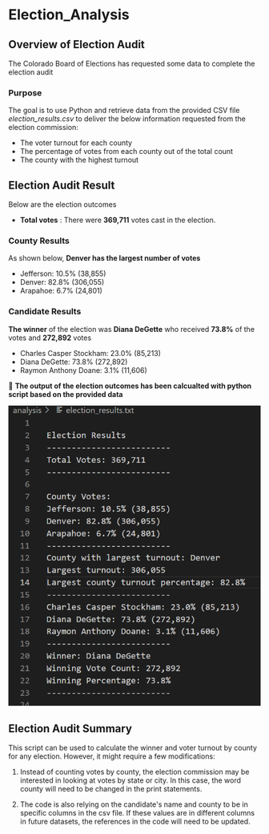 # Election_Analysis

## Overview of Election Audit
The Colorado Board of Elections has requested some data to complete the election audit
### Purpose
The goal is to use Python and retrieve data from the provided CSV file *election_results.csv* to deliver the below information requested from the election commission:

  - The voter turnout for each county
  - The percentage of votes from each county out of the total count
  - The county with the highest turnout

## Election Audit Result
Below are the election outcomes
- **Total votes** : There were **369,711** votes cast in the election.
    
### County Results

As shown below, **Denver has the largest number of votes** 

   - Jefferson: 10.5% (38,855)
   - Denver: 82.8% (306,055)
   - Arapahoe: 6.7% (24,801)
    
### Candidate Results

**The winner** of the election was **Diana DeGette** who received **73.8%** of the votes and **272,892** votes
  - Charles Casper Stockham: 23.0% (85,213)
  - Diana DeGette: 73.8% (272,892)
  - Raymon Anthony Doane: 3.1% (11,606)

:star2: **The output of the election outcomes has been calcualted with python script based on the provided data**

![](Resources/election_results.png)


## Election Audit Summary
This script can be used to calculate the winner and voter turnout by county for any election. However, it might require a few modifications:

1. Instead of counting votes by county, the election commission may be interested in looking at votes by state or city. In this case, the word county will need to be changed in the print statements.

2. The code is also relying on the candidate's name and county to be in specific columns in the csv file. If these values are in different columns in future datasets, the references in the code will need to be updated.

